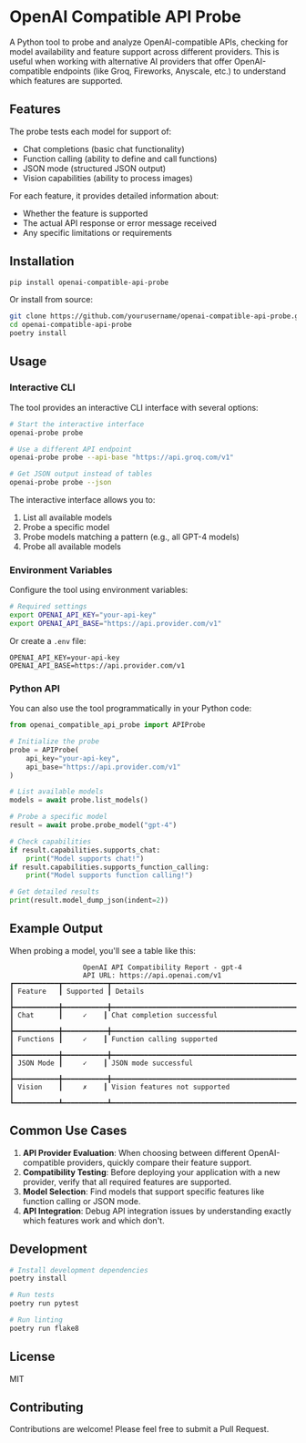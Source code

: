 # OpenAI Compatible API Probe

A Python tool to probe and analyze OpenAI-compatible APIs, checking for model availability and feature support across different providers. This is useful when working with alternative AI providers that offer OpenAI-compatible endpoints (like Groq, Fireworks, Anyscale, etc.) to understand which features are supported.

## Features

The probe tests each model for support of:
- Chat completions (basic chat functionality)
- Function calling (ability to define and call functions)
- JSON mode (structured JSON output)
- Vision capabilities (ability to process images)

For each feature, it provides detailed information about:
- Whether the feature is supported
- The actual API response or error message received
- Any specific limitations or requirements

## Installation

```bash
pip install openai-compatible-api-probe
```

Or install from source:

```bash
git clone https://github.com/yourusername/openai-compatible-api-probe.git
cd openai-compatible-api-probe
poetry install
```

## Usage

### Interactive CLI

The tool provides an interactive CLI interface with several options:

```bash
# Start the interactive interface
openai-probe probe

# Use a different API endpoint
openai-probe probe --api-base "https://api.groq.com/v1"

# Get JSON output instead of tables
openai-probe probe --json
```

The interactive interface allows you to:
1. List all available models
2. Probe a specific model
3. Probe models matching a pattern (e.g., all GPT-4 models)
4. Probe all available models

### Environment Variables

Configure the tool using environment variables:
```bash
# Required settings
export OPENAI_API_KEY="your-api-key"
export OPENAI_API_BASE="https://api.provider.com/v1"
```

Or create a `.env` file:
```
OPENAI_API_KEY=your-api-key
OPENAI_API_BASE=https://api.provider.com/v1
```

### Python API

You can also use the tool programmatically in your Python code:

```python
from openai_compatible_api_probe import APIProbe

# Initialize the probe
probe = APIProbe(
    api_key="your-api-key",
    api_base="https://api.provider.com/v1"
)

# List available models
models = await probe.list_models()

# Probe a specific model
result = await probe.probe_model("gpt-4")

# Check capabilities
if result.capabilities.supports_chat:
    print("Model supports chat!")
if result.capabilities.supports_function_calling:
    print("Model supports function calling!")

# Get detailed results
print(result.model_dump_json(indent=2))
```

## Example Output

When probing a model, you'll see a table like this:

```
                  OpenAI API Compatibility Report - gpt-4                   
                  API URL: https://api.openai.com/v1
┏━━━━━━━━━━━┳━━━━━━━━━━━┳━━━━━━━━━━━━━━━━━━━━━━━━━━━━━━━━━━━━━━━━━━━━━━━┓
┃ Feature   ┃ Supported ┃ Details                                         ┃
┣━━━━━━━━━━━╋━━━━━━━━━━━╋━━━━━━━━━━━━━━━━━━━━━━━━━━━━━━━━━━━━━━━━━━━━━━━┫
┃ Chat      ┃     ✓    ┃ Chat completion successful                      ┃
┣━━━━━━━━━━━╋━━━━━━━━━━━╋━━━━━━━━━━━━━━━━━━━━━━━━━━━━━━━━━━━━━━━━━━━━━━━┫
┃ Functions ┃     ✓    ┃ Function calling supported                      ┃
┣━━━━━━━━━━━╋━━━━━━━━━━━╋━━━━━━━━━━━━━━━━━━━━━━━━━━━━━━━━━━━━━━━━━━━━━━━┫
┃ JSON Mode ┃     ✓    ┃ JSON mode successful                           ┃
┣━━━━━━━━━━━╋━━━━━━━━━━━╋━━━━━━━━━━━━━━━━━━━━━━━━━━━━━━━━━━━━━━━━━━━━━━━┫
┃ Vision    ┃     ✗    ┃ Vision features not supported                  ┃
┗━━━━━━━━━━━┻━━━━━━━━━━━┻━━━━━━━━━━━━━━━━━━━━━━━━━━━━━━━━━━━━━━━━━━━━━━━┛
```

## Common Use Cases

1. **API Provider Evaluation**: When choosing between different OpenAI-compatible providers, quickly compare their feature support.
2. **Compatibility Testing**: Before deploying your application with a new provider, verify that all required features are supported.
3. **Model Selection**: Find models that support specific features like function calling or JSON mode.
4. **API Integration**: Debug API integration issues by understanding exactly which features work and which don't.

## Development

```bash
# Install development dependencies
poetry install

# Run tests
poetry run pytest

# Run linting
poetry run flake8
```

## License

MIT

## Contributing

Contributions are welcome! Please feel free to submit a Pull Request. 
